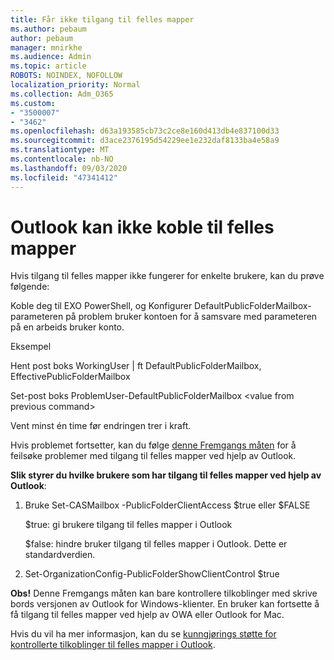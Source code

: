 ```yaml
---
title: Får ikke tilgang til felles mapper
ms.author: pebaum
author: pebaum
manager: mnirkhe
ms.audience: Admin
ms.topic: article
ROBOTS: NOINDEX, NOFOLLOW
localization_priority: Normal
ms.collection: Adm_O365
ms.custom:
- "3500007"
- "3462"
ms.openlocfilehash: d63a193585cb73c2ce8e160d413db4e837100d33
ms.sourcegitcommit: d3ace2376195d54229ee1e232daf8133ba4e58a9
ms.translationtype: MT
ms.contentlocale: nb-NO
ms.lasthandoff: 09/03/2020
ms.locfileid: "47341412"
---
```

# <a name="outlook-cannot-connect-to-public-folders"></a>Outlook kan ikke koble til felles mapper

Hvis tilgang til felles mapper ikke fungerer for enkelte brukere, kan du prøve følgende:

Koble deg til EXO PowerShell, og Konfigurer DefaultPublicFolderMailbox-parameteren på problem bruker kontoen for å samsvare med parameteren på en arbeids bruker konto.

Eksempel

Hent post boks WorkingUser | ft DefaultPublicFolderMailbox, EffectivePublicFolderMailbox

Set-post boks ProblemUser-DefaultPublicFolderMailbox \<value from previous command>

Vent minst én time før endringen trer i kraft.

Hvis problemet fortsetter, kan du følge [denne Fremgangs måten](https://aka.ms/pfcte) for å feilsøke problemer med tilgang til felles mapper ved hjelp av Outlook.
 
**Slik styrer du hvilke brukere som har tilgang til felles mapper ved hjelp av Outlook**:

1.  Bruke Set-CASMailbox <mailboxname> -PublicFolderClientAccess $true eller $FALSE  
      
    $true: gi brukere tilgang til felles mapper i Outlook  
      
    $false: hindre bruker tilgang til felles mapper i Outlook. Dette er standardverdien.  
        
2.  Set-OrganizationConfig-PublicFolderShowClientControl $true   
      
**Obs!** Denne Fremgangs måten kan bare kontrollere tilkoblinger med skrive bords versjonen av Outlook for Windows-klienter. En bruker kan fortsette å få tilgang til felles mapper ved hjelp av OWA eller Outlook for Mac.
 
Hvis du vil ha mer informasjon, kan du se [kunngjørings støtte for kontrollerte tilkoblinger til felles mapper i Outlook](https://aka.ms/controlpf).